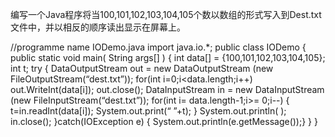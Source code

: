 编写一个Java程序将当100,101,102,103,104,105个数以数组的形式写入到Dest.txt文件中，并以相反的顺序读出显示在屏幕上。



  //programme name IODemo.java
  import java.io.*;
  public class IODemo {
  public static void main( String args[] ) {
    int data[] = {100,101,102,103,104,105};
int t;
try
{ DataOutputStream out = new  DataOutputStream (new  FileOutputStream(“dest.txt”));
  for(int i=0;i<data.length;i++) 
    out.WriteInt(data[i]);
  out.close();
 DataInputStream in = new  DataInputStream (new  FileInputStream(“dest.txt”));
 for(int i= data.length-1;i>= 0;i--) {
    t=in.readInt(data[i]);
    System.out.print(“  ”+t);
    }
  System.out.println( );
  in.close();
}catch(IOException e)
{ System.out.println(e.getMessage());}
  }
}


